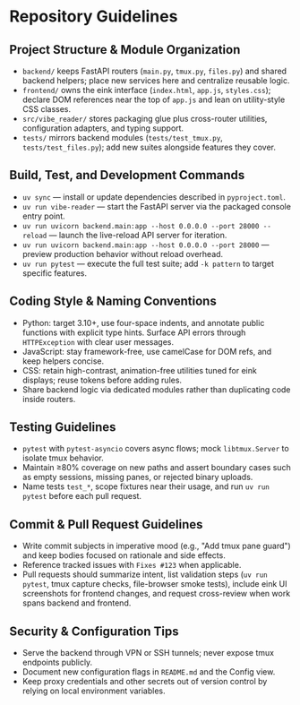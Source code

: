 # Repository Guidelines

## Project Structure & Module Organization
- `backend/` keeps FastAPI routers (`main.py`, `tmux.py`, `files.py`) and shared backend helpers; place new services here and centralize reusable logic.
- `frontend/` owns the eink interface (`index.html`, `app.js`, `styles.css`); declare DOM references near the top of `app.js` and lean on utility-style CSS classes.
- `src/vibe_reader/` stores packaging glue plus cross-router utilities, configuration adapters, and typing support.
- `tests/` mirrors backend modules (`tests/test_tmux.py`, `tests/test_files.py`); add new suites alongside features they cover.

## Build, Test, and Development Commands
- `uv sync` — install or update dependencies described in `pyproject.toml`.
- `uv run vibe-reader` — start the FastAPI server via the packaged console entry point.
- `uv run uvicorn backend.main:app --host 0.0.0.0 --port 28000 --reload` — launch the live-reload API server for iteration.
- `uv run uvicorn backend.main:app --host 0.0.0.0 --port 28000` — preview production behavior without reload overhead.
- `uv run pytest` — execute the full test suite; add `-k pattern` to target specific features.

## Coding Style & Naming Conventions
- Python: target 3.10+, use four-space indents, and annotate public functions with explicit type hints. Surface API errors through `HTTPException` with clear user messages.
- JavaScript: stay framework-free, use camelCase for DOM refs, and keep helpers concise.
- CSS: retain high-contrast, animation-free utilities tuned for eink displays; reuse tokens before adding rules.
- Share backend logic via dedicated modules rather than duplicating code inside routers.

## Testing Guidelines
- `pytest` with `pytest-asyncio` covers async flows; mock `libtmux.Server` to isolate tmux behavior.
- Maintain ≥80% coverage on new paths and assert boundary cases such as empty sessions, missing panes, or rejected binary uploads.
- Name tests `test_*`, scope fixtures near their usage, and run `uv run pytest` before each pull request.

## Commit & Pull Request Guidelines
- Write commit subjects in imperative mood (e.g., "Add tmux pane guard") and keep bodies focused on rationale and side effects.
- Reference tracked issues with `Fixes #123` when applicable.
- Pull requests should summarize intent, list validation steps (`uv run pytest`, tmux capture checks, file-browser smoke tests), include eink UI screenshots for frontend changes, and request cross-review when work spans backend and frontend.

## Security & Configuration Tips
- Serve the backend through VPN or SSH tunnels; never expose tmux endpoints publicly.
- Document new configuration flags in `README.md` and the Config view.
- Keep proxy credentials and other secrets out of version control by relying on local environment variables.
